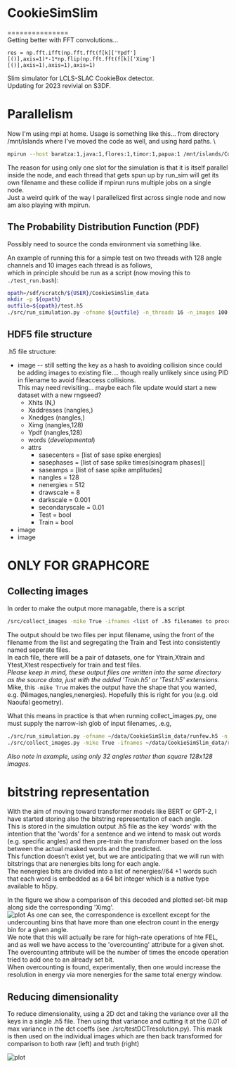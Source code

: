 # CookieSimSlim  
===============  
Getting better with FFT convolutions...  
```
res = np.fft.ifft(np.fft.fft(f[k]['Ypdf'][()],axis=1)*-1*np.flip(np.fft.fft(f[k]['Ximg'][()],axis=1),axis=1),axis=1)
```

Slim simulator for LCLS-SLAC CookieBox detector.  
Updating for 2023 revivial on S3DF.   

# Parallelism
Now I'm using mpi at home.  Usage is something like this... from directory /mnt/islands where I've moved the code as well, and using hard paths.  \
```bash
mpirun --host baratza:1,java:1,flores:1,timor:1,papua:1 /mnt/islands/CookieSimSlim/src/run_simulation.py -ofname /mnt/islands/CookieSimSlim_data/css.h5 -n_threads 8 -n_angles 128 -n_energies 128 -n_images 1024 -offset_threads 16
```  
The reason for using only one slot for the simulation is that it is itself parallel inside the node, and each thread that gets spun up by run\_sim will get its own filename and these collide if mpirun runs multiple jobs on a single node.  
Just a weird quirk of the way I parallelized first across single node and now am also playing with mpirun.  

## The Probability Distribution Function (PDF)  
Possibly need to source the conda environment via something like.

An example of running this for a simple test on two threads with 128 angle channels and 10 images each thread is as follows,  
which in principle should be run as a script (now moving this to ```./test_run.bash```):    
```bash  
opath=/sdf/scratch/${USER}/CookieSimSlim_data  
mkdir -p ${opath}  
outfile=${opath}/test.h5  
./src/run_simulation.py -ofname ${outfile} -n_threads 16 -n_images 100 -n_angles 128 -n_energies 512 -polstrength 1 -polstrengthvar 1 -centralenergy 256 -centralenergyvar 128 -kickstrength 128 -kickstrengthvar 64 -drawscale 8
```  

## HDF5 file structure  
.h5 file structure: 
* image	-- still setting the key as a hash to avoiding collision since could be adding images to existing file.... though really unlikely since using PID in filename to avoid fileaccess collisions.  
This may need revisiting... maybe each file update would start a new dataset with a new rngseed?
	* Xhits (N,)  
	* Xaddresses (nangles,)  
	* Xnedges (nangles,)  
	* Ximg (nangles,128)  
	* Ypdf (nangles,128)  
	* words (*developmental*)  
	* attrs  
		* sasecenters = [list of sase spike energies]
		* sasephases = [list of sase spike times(sinogram phases)]
		* saseamps = [list of sase spike amplitudes]
		* nangles = 128   
		* nenergies = 512  
		* drawscale = 8 
		* darkscale = 0.001
		* secondaryscale = 0.01
		* Test = bool
		* Train = bool  
* image  
* image  


# ONLY FOR GRAPHCORE
## Collecting images
In order to make the output more managable, there is a script 
```bash
/src/collect_images -mike True -ifnames <list of .h5 filenames to process into individual Train and Test .h5 files>
```
The output should be two files per input filename, using the front of the filename from the list and segregating the Train and Test into consistently named seperate files.  
In each file, there will be a pair of datasets, one for Ytrain,Xtrain and Ytest,Xtest respectively for train and test files.  
*Please keep in mind, these output files are written into the same directory as the source data, just with the added 'Train.h5' or 'Test.h5' extensions.*  
Mike, this ```-mike True``` makes the output have the shape that you wanted, e.g. (Nimages,nangles,nenergies).  Hopefully this is right for you (e.g. old Naoufal geometry).  

What this means in practice is that when running collect\_images.py, one must supply the narrow-ish glob of input filenames, .e.g,
```bash
./src/run_simulation.py -ofname ~/data/CookieSimSlim_data/runfew.h5 -n_threads 4 -n_angles 32 -n_energies 128 -n_images 100 -drawscale 0.2
./src/collect_images.py -mike True -ifnames ~/data/CookieSimSlim_data/runfew.[01][0-9].h5
```
*Also note in example, using only 32 angles rather than square 128x128 images.*



# bitstring representation  
With the aim of moving toward transformer models like BERT or GPT-2, I have started storing also the bitstring representation of each angle.  
This is stored in the simulation output .h5 file as the key 'words' with the intention that the 'words' for a sentence and we intend to mask out words (e.g. specific angles) and then pre-train the transformer based on the loss between the actual masked words and the predicted.  
This function doesn't exist yet, but we are anticipating that we will run with bitstrings that are nenergies bits long for each angle.  
The nenergies bits are divided into a list of nenergies//64 +1 words such that each word is embedded as a 64 bit integer which is a native type available to h5py.  

In the figure we show a comparison of this decoded and plotted set-bit map along side the corresponding 'Ximg'.  
![plot](./figs/compare_images.png)
As one can see, the correspondence is excellent except for the undercounting bins that have more than one electron count in the energy bin for a given angle.  
We note that this will actually be rare for high-rate operations of hte FEL, and as well we have access to the 'overcounting' attribute for a given shot.  
The overcounting attribute will be the number of times the encode operation tried to add one to an already set bit.  
When overcounting is found, experimentally, then one would increase the resolution in energy via more nenergies for the same total energy window.  


## Reducing dimensionality  

To reduce dimensionality, using a 2D dct and taking the variance over all the keys in a single .h5 file.  Then using that variance and cutting it at the 0.01 of max variance in the dct coeffs (see ./src/testDCTresolution.py).  This mask is then used on the individual images which are then back transformed for comparison to both raw (left) and truth (right)

![plot](./figs/plotting.dctmasking.png)



